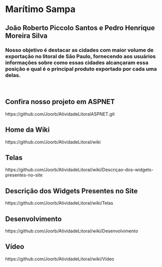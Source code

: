 <h1>Marítimo Sampa</h1>

<h2>João Roberto Piccolo Santos e Pedro Henrique Moreira Silva</h2>

<h3>Nosso objetivo é destacar as cidades com maior volume de exportação no litoral de São Paulo, fornecendo aos usuários informações sobre como essas cidades alcançaram essa posição e qual é o principal produto exportado por cada uma delas.</h3>

<br>

<h2>Confira nosso projeto em ASPNET</h2>
https://github.com/Joorb/AtividadeLitoralASPNET.git

<h2>Home da Wiki</h2>
https://github.com/Joorb/AtividadeLitoral/wiki

<h2>Telas</h2>
https://github.com/Joorb/AtividadeLitoral/wiki/Descriçao-dos-widgets-presentes-no-site

<h2>Descrição dos Widgets Presentes no Site</h2>
https://github.com/Joorb/AtividadeLitoral/wiki/Telas

<h2>Desenvolvimento</h2>
https://github.com/Joorb/AtividadeLitoral/wiki/Desenvolvimento

<h2>Vídeo</h2>
https://github.com/Joorb/AtividadeLitoral/wiki/Vídeo
